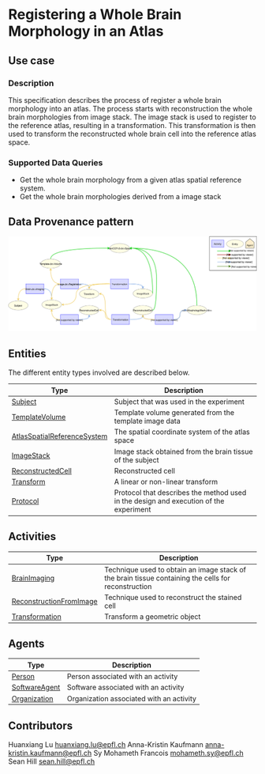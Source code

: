 # Registering a Whole Brain Morphology in an Atlas

## Use case

### Description

This specification describes the process of register a whole brain morphology into an atlas. The process starts with
reconstruction the whole brain morphologies from image stack. The image stack is used to register to the reference atlas,
resulting in a transformation. This transformation is then used to transform the reconstructed whole brain cell into the
reference atlas space.

### Supported Data Queries

* Get the whole brain morphology from a given atlas spatial reference system.
* Get the whole brain morphologies derived from a image stack


## Data Provenance pattern

![Registering a brain atlas](../../../assets/provtemplates/whole-brain-cell-transform.svg)


## Entities

The different entity types involved are described below.

| Type  | Description|
| ------------- | ------------- |
| [Subject](https://bbp-nexus.epfl.ch/staging/datamodels/shape-neurosciencegraphcoresubjectv010shapessubjectshape.html)                            |     Subject that was used in the experiment     |
| [TemplateVolume](https://bbp-nexus.epfl.ch/staging/datamodels/concept-neurosciencegraphatlastemplatevolume.html)  |  Template volume generated from the template image data  |
| [AtlasSpatialReferenceSystem](https://bbp-nexus.epfl.ch/staging/datamodels/concept-neurosciencegraphatlasatlasspatialreferencesystem.html)  |  The spatial coordinate system of the atlas space  |
| [ImageStack](https://bbp-nexus.epfl.ch/staging/datamodels/shape-neurosciencegraphatlasimagestackv021shapesimagestackshape.html)                            |     Image stack obtained from the brain tissue of the subject     |
| [ReconstructedCell](https://bbp-nexus.epfl.ch/staging/datamodels/shape-neurosciencegraphmorphologyreconstructedcellv012shapesreconstructedcellshape.html)    |     Reconstructed cell      |
| [Transform](https://bbp-nexus.epfl.ch/staging/datamodels/concept-neurosciencegraphatlastransform.html)    |     A linear or non-linear transform      |
| [Protocol](https://bbp-nexus.epfl.ch/staging/datamodels/shape-neurosciencegraphcommonsexperimentalprotocolv011shapesexperimentalprotocolshape.html)                          |     Protocol that describes the method used in the design and execution of the experiment      |


## Activities

| Type  | Description|
| ------------- | ------------- |
| [BrainImaging](https://bbp-nexus.epfl.ch/staging/datamodels/shape-neurosciencegraphexperimentbrainimagingv010shapesbrainimagingshape.html)                      |     Technique used to obtain an image stack of the brain tissue containing the cells for reconstruction      |
| [ReconstructionFromImage](https://bbp-nexus.epfl.ch/staging/datamodels/shape-neurosciencegraphmorphologyreconstructionfromimagev010shapesreconstructionfromimageshape.html)   |     Technique used to reconstruct the stained cell     |
| [Transformation](https://bbp-nexus.epfl.ch/staging/datamodels/concept-neurosciencegraphatlastransformation.html)   |     Transform a geometric object     |

## Agents

| Type  | Description|
| ------------- | ------------- |
| [Person](https://bbp-nexus.epfl.ch/staging/datamodels/shape-neurosciencegraphcommonspersonv010shapespersonshape.html)                                        |    Person associated with an activity      |
| [SoftwareAgent](https://bbp-nexus.epfl.ch/staging/datamodels/shape-neurosciencegraphcoresoftwareagentv010shapessoftwareagentshape.html)                          |    Software associated with an activity      |
| [Organization](https://bbp-nexus.epfl.ch/staging/datamodels/shape-neurosciencegraphcommonsorganizationv010shapesorganizationshape.html)                            |    Organization associated with an activity      |


## Contributors

Huanxiang Lu <huanxiang.lu@epfl.ch>
Anna-Kristin Kaufmann <anna-kristin.kaufmann@epfl.ch>
Sy Mohameth Francois <mohameth.sy@epfl.ch>
Sean Hill <sean.hill@epfl.ch>
